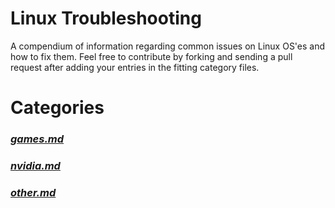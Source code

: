 # Linux Troubleshooting
A compendium of information regarding common issues on Linux OS'es and how to fix them. Feel free to contribute by forking and sending a pull request after adding your entries in the fitting category files.

# Categories
### *[games.md](https://github.com/psygreg/linux-troubleshooting/blob/main/games.md)*
### *[nvidia.md](https://github.com/psygreg/linux-troubleshooting/blob/main/nvidia.md)*
### *[other.md](https://github.com/psygreg/linux-troubleshooting/blob/main/other.md)*
